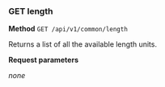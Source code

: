 ### GET length ###

**Method** `GET /api/v1/common/length`

Returns a list of all the available length units.

**Request parameters**

*none*